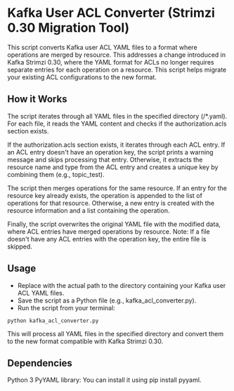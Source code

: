 # Kafka User ACL Converter (Strimzi 0.30 Migration Tool)
This script converts Kafka user ACL YAML files to a format where operations are merged by resource. This addresses a change introduced in Kafka Strimzi 0.30, where the YAML format for ACLs no longer requires separate entries for each operation on a resource. This script helps migrate your existing ACL configurations to the new format.

## How it Works
The script iterates through all YAML files in the specified directory (<PATH TO FILE>/*.yaml).
For each file, it reads the YAML content and checks if the authorization.acls section exists.

If the authorization.acls section exists, it iterates through each ACL entry.
If an ACL entry doesn't have an operation key, the script prints a warning message and skips processing that entry.
Otherwise, it extracts the resource name and type from the ACL entry and creates a unique key by combining them (e.g., topic_test).

The script then merges operations for the same resource. If an entry for the resource key already exists, the operation is appended to the list of operations for that resource. Otherwise, a new entry is created with the resource information and a list containing the operation.

Finally, the script overwrites the original YAML file with the modified data, where ACL entries have merged operations by resource.
Note: If a file doesn't have any ACL entries with the operation key, the entire file is skipped.

## Usage

- Replace <PATH TO FILE> with the actual path to the directory containing your Kafka user ACL YAML files.
- Save the script as a Python file (e.g., kafka_acl_converter.py).
- Run the script from your terminal:

```
python kafka_acl_converter.py
```

This will process all YAML files in the specified directory and convert them to the new format compatible with Kafka Strimzi 0.30.

## Dependencies
Python 3
PyYAML library: You can install it using pip install pyyaml.

